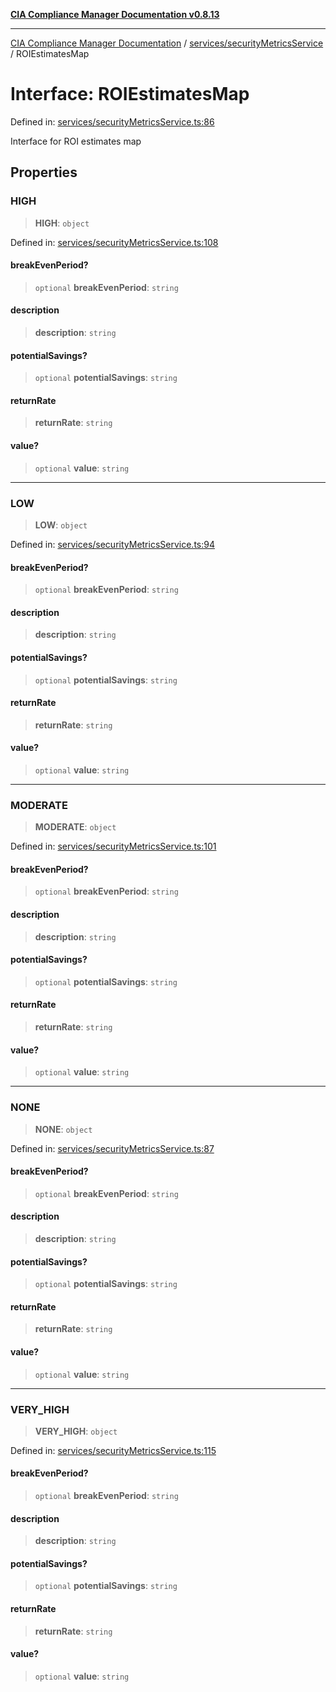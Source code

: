 [**CIA Compliance Manager Documentation v0.8.13**](../../../README.md)

***

[CIA Compliance Manager Documentation](../../../modules.md) / [services/securityMetricsService](../README.md) / ROIEstimatesMap

# Interface: ROIEstimatesMap

Defined in: [services/securityMetricsService.ts:86](https://github.com/Hack23/cia-compliance-manager/blob/2f6ce8651c6fa9a0d9c8860576f0ee67ef038efd/src/services/securityMetricsService.ts#L86)

Interface for ROI estimates map

## Properties

### HIGH

> **HIGH**: `object`

Defined in: [services/securityMetricsService.ts:108](https://github.com/Hack23/cia-compliance-manager/blob/2f6ce8651c6fa9a0d9c8860576f0ee67ef038efd/src/services/securityMetricsService.ts#L108)

#### breakEvenPeriod?

> `optional` **breakEvenPeriod**: `string`

#### description

> **description**: `string`

#### potentialSavings?

> `optional` **potentialSavings**: `string`

#### returnRate

> **returnRate**: `string`

#### value?

> `optional` **value**: `string`

***

### LOW

> **LOW**: `object`

Defined in: [services/securityMetricsService.ts:94](https://github.com/Hack23/cia-compliance-manager/blob/2f6ce8651c6fa9a0d9c8860576f0ee67ef038efd/src/services/securityMetricsService.ts#L94)

#### breakEvenPeriod?

> `optional` **breakEvenPeriod**: `string`

#### description

> **description**: `string`

#### potentialSavings?

> `optional` **potentialSavings**: `string`

#### returnRate

> **returnRate**: `string`

#### value?

> `optional` **value**: `string`

***

### MODERATE

> **MODERATE**: `object`

Defined in: [services/securityMetricsService.ts:101](https://github.com/Hack23/cia-compliance-manager/blob/2f6ce8651c6fa9a0d9c8860576f0ee67ef038efd/src/services/securityMetricsService.ts#L101)

#### breakEvenPeriod?

> `optional` **breakEvenPeriod**: `string`

#### description

> **description**: `string`

#### potentialSavings?

> `optional` **potentialSavings**: `string`

#### returnRate

> **returnRate**: `string`

#### value?

> `optional` **value**: `string`

***

### NONE

> **NONE**: `object`

Defined in: [services/securityMetricsService.ts:87](https://github.com/Hack23/cia-compliance-manager/blob/2f6ce8651c6fa9a0d9c8860576f0ee67ef038efd/src/services/securityMetricsService.ts#L87)

#### breakEvenPeriod?

> `optional` **breakEvenPeriod**: `string`

#### description

> **description**: `string`

#### potentialSavings?

> `optional` **potentialSavings**: `string`

#### returnRate

> **returnRate**: `string`

#### value?

> `optional` **value**: `string`

***

### VERY\_HIGH

> **VERY\_HIGH**: `object`

Defined in: [services/securityMetricsService.ts:115](https://github.com/Hack23/cia-compliance-manager/blob/2f6ce8651c6fa9a0d9c8860576f0ee67ef038efd/src/services/securityMetricsService.ts#L115)

#### breakEvenPeriod?

> `optional` **breakEvenPeriod**: `string`

#### description

> **description**: `string`

#### potentialSavings?

> `optional` **potentialSavings**: `string`

#### returnRate

> **returnRate**: `string`

#### value?

> `optional` **value**: `string`

